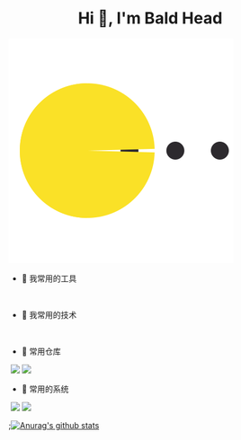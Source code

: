 <h1 align="center">Hi 👋, I'm Bald Head</h1>

![](https://raw.githubusercontent.com/bald-head/bald-head/master/pacman.svg)

- 🔭 我常用的工具

​		

- 🌱 我常用的技术 

​		
- 🤔 常用仓库

​		[![](https://img.shields.io/badge/-GitHub-3f4442?logo=GitHub)](https://github.com/bald-head) [![](https://img.shields.io/badge/-Gitee-3f4442?logo=Gitee)](https://gitee.com/baldheads-Barry)

- 🤯 常用的系统

​		![](https://img.shields.io/badge/-Centos7-3f4442?logo=Centos) ![](https://img.shields.io/badge/-Mac-3f4442?logo=Apple) 

 ;[![Anurag's github stats](https://github-readme-stats.vercel.app/api?username=bald-head&count_private=true&show_icons=true&theme=panda)](https://github.com/bald-head)
